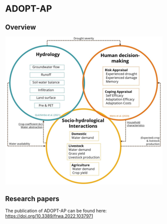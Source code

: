 # ADOPT-AP

## Overview

![Schematic model overview of ADOPT-AP.](/docs/figure_1.jpg "Schematic model overview")

## Research papers

The publication of ADOPT-AP can be found here:
https://doi.org/10.3389/frwa.2022.1037971
